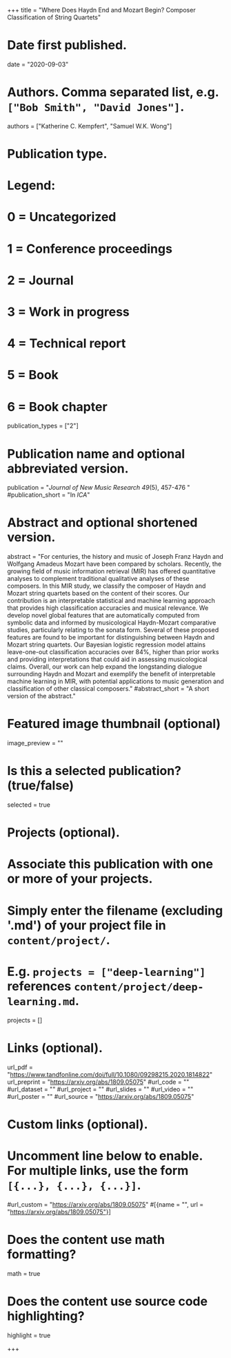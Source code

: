 +++
title = "Where Does Haydn End and Mozart Begin? Composer Classification of String Quartets"

# Date first published.
date = "2020-09-03"

# Authors. Comma separated list, e.g. `["Bob Smith", "David Jones"]`.

authors = ["Katherine C. Kempfert", "Samuel W.K. Wong"]

# Publication type.
# Legend:
# 0 = Uncategorized
# 1 = Conference proceedings
# 2 = Journal
# 3 = Work in progress
# 4 = Technical report
# 5 = Book
# 6 = Book chapter
publication_types = ["2"]

# Publication name and optional abbreviated version.
publication = "*Journal of New Music Research 49*(5), 457-476 "
#publication_short = "In *ICA*"

# Abstract and optional shortened version.
abstract = "For centuries, the history and music of Joseph Franz Haydn and Wolfgang Amadeus Mozart have been compared by scholars. Recently, the growing field of music information retrieval (MIR) has offered quantitative analyses to complement traditional qualitative analyses of these composers. In this MIR study, we classify the composer of Haydn and Mozart string quartets based on the content of their scores. Our contribution is an interpretable statistical and machine learning approach that provides high classification accuracies and musical relevance. We develop novel global features that are automatically computed from symbolic data and informed by musicological Haydn-Mozart comparative studies, particularly relating to the sonata form. Several of these proposed features are found to be important for distinguishing between Haydn and Mozart string quartets. Our Bayesian logistic regression model attains leave-one-out classification accuracies over 84%, higher than prior works and providing interpretations that could aid in assessing musicological claims. Overall, our work can help expand the longstanding dialogue surrounding Haydn and Mozart and exemplify the benefit of interpretable machine learning in MIR, with potential applications to music generation and classification of other classical composers."
#abstract_short = "A short version of the abstract."

# Featured image thumbnail (optional)
image_preview = ""

# Is this a selected publication? (true/false)
selected = true

# Projects (optional).
#   Associate this publication with one or more of your projects.
#   Simply enter the filename (excluding '.md') of your project file in `content/project/`.
#   E.g. `projects = ["deep-learning"]` references `content/project/deep-learning.md`.
projects = []

# Links (optional).
url_pdf = "https://www.tandfonline.com/doi/full/10.1080/09298215.2020.1814822"
url_preprint = "https://arxiv.org/abs/1809.05075"
#url_code = ""
#url_dataset = ""
#url_project = ""
#url_slides = ""
#url_video = ""
#url_poster = ""
#url_source = "https://arxiv.org/abs/1809.05075"

# Custom links (optional).
#   Uncomment line below to enable. For multiple links, use the form `[{...}, {...}, {...}]`.
#url_custom = "https://arxiv.org/abs/1809.05075" 
#[{name = "", url = "https://arxiv.org/abs/1809.05075"}]

# Does the content use math formatting?
math = true

# Does the content use source code highlighting?
highlight = true


+++